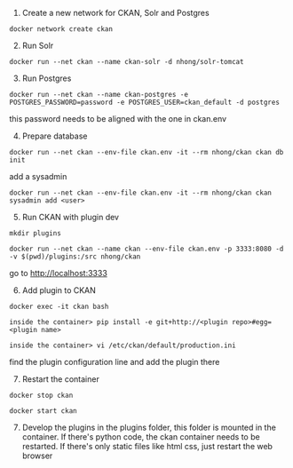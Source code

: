 
1. Create a new network for CKAN, Solr and Postgres

 ```docker network create ckan```

2. Run Solr

 ```docker run --net ckan --name ckan-solr -d nhong/solr-tomcat```

3. Run Postgres

 ```docker run --net ckan --name ckan-postgres -e POSTGRES_PASSWORD=password -e POSTGRES_USER=ckan_default -d postgres ```
 
 this password needs to be aligned with the one in ckan.env
 
4. Prepare database

 ```docker run --net ckan --env-file ckan.env -it --rm nhong/ckan ckan db init```
 
 add a sysadmin

 ```docker run --net ckan --env-file ckan.env -it --rm nhong/ckan ckan sysadmin add <user>```

5. Run CKAN with plugin dev
 
 ```mkdir plugins```

 ```docker run --net ckan --name ckan --env-file ckan.env -p 3333:8080 -d -v $(pwd)/plugins:/src nhong/ckan```
 
 go to <http://localhost:3333>

6. Add plugin to CKAN
 
 ```docker exec -it ckan bash```

 ```inside the container> pip install -e git+http://<plugin repo>#egg=<plugin name>```
 
 ```inside the container> vi /etc/ckan/default/production.ini```
 
 find the plugin configuration line and add the plugin there

7. Restart the container
 
 ```docker stop ckan ```

 ```docker start ckan```

7. Develop the plugins in the plugins folder, this folder is mounted in the container. If there's python code, the ckan container needs to be restarted. If there's only static files like html css, just restart the web browser
